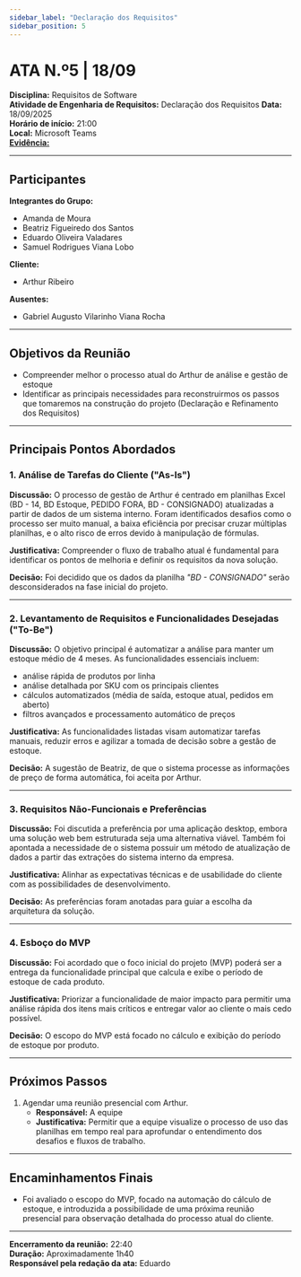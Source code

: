 ```yaml
---
sidebar_label: "Declaração dos Requisitos"
sidebar_position: 5
---
```

# ATA N.º5 | 18/09  

**Disciplina:** Requisitos de Software  
**Atividade de Engenharia de Requisitos:** Declaração dos Requisitos
**Data:** 18/09/2025  
**Horário de início:** 21:00  
**Local:** Microsoft Teams  
[**Evidência:**](https://unbbr.sharepoint.com/:v:/s/BASED/EcecFTlLaX5Hq4UOwGJp0VQBuc4ZfW79XYq5GVsVkmftGA?e=ich7zC&nav=eyJyZWZlcnJhbEluZm8iOnsicmVmZXJyYWxBcHAiOiJTdHJlYW1XZWJBcHAiLCJyZWZlcnJhbFZpZXciOiJTaGFyZURpYWxvZy1MaW5rIiwicmVmZXJyYWxBcHBQbGF0Zm9ybSI6IldlYiIsInJlZmVycmFsTW9kZSI6InZpZXcifX0%3D) 

---

## Participantes  

**Integrantes do Grupo:**  
- Amanda de Moura  
- Beatriz Figueiredo dos Santos  
- Eduardo Oliveira Valadares  
- Samuel Rodrigues Viana Lobo  

**Cliente:**  
- Arthur Ribeiro  

**Ausentes:**  
- Gabriel Augusto Vilarinho Viana Rocha  

---

## Objetivos da Reunião  
- Compreender melhor o processo atual do Arthur de análise e gestão de estoque  
- Identificar as principais necessidades para reconstruirmos os passos que tomaremos na construção do projeto (Declaração e Refinamento dos Requisitos)

---

## Principais Pontos Abordados  

### 1. Análise de Tarefas do Cliente ("As-Is")  
**Discussão:** O processo de gestão de Arthur é centrado em planilhas Excel (BD - 14, BD Estoque, PEDIDO FORA, BD - CONSIGNADO) atualizadas a partir de dados de um sistema interno. Foram identificados desafios como o processo ser muito manual, a baixa eficiência por precisar cruzar múltiplas planilhas, e o alto risco de erros devido à manipulação de fórmulas.  

**Justificativa:** Compreender o fluxo de trabalho atual é fundamental para identificar os pontos de melhoria e definir os requisitos da nova solução.  

**Decisão:** Foi decidido que os dados da planilha *"BD - CONSIGNADO"* serão desconsiderados na fase inicial do projeto.  

---

### 2. Levantamento de Requisitos e Funcionalidades Desejadas ("To-Be")  
**Discussão:** O objetivo principal é automatizar a análise para manter um estoque médio de 4 meses. As funcionalidades essenciais incluem:  
- análise rápida de produtos por linha  
- análise detalhada por SKU com os principais clientes  
- cálculos automatizados (média de saída, estoque atual, pedidos em aberto)  
- filtros avançados e processamento automático de preços  

**Justificativa:** As funcionalidades listadas visam automatizar tarefas manuais, reduzir erros e agilizar a tomada de decisão sobre a gestão de estoque.  

**Decisão:** A sugestão de Beatriz, de que o sistema processe as informações de preço de forma automática, foi aceita por Arthur.  

---

### 3. Requisitos Não-Funcionais e Preferências  
**Discussão:** Foi discutida a preferência por uma aplicação desktop, embora uma solução web bem estruturada seja uma alternativa viável. Também foi apontada a necessidade de o sistema possuir um método de atualização de dados a partir das extrações do sistema interno da empresa.  

**Justificativa:** Alinhar as expectativas técnicas e de usabilidade do cliente com as possibilidades de desenvolvimento.  

**Decisão:** As preferências foram anotadas para guiar a escolha da arquitetura da solução.  

---

### 4. Esboço do MVP  
**Discussão:** Foi acordado que o foco inicial do projeto (MVP) poderá ser a entrega da funcionalidade principal que calcula e exibe o período de estoque de cada produto.  

**Justificativa:** Priorizar a funcionalidade de maior impacto para permitir uma análise rápida dos itens mais críticos e entregar valor ao cliente o mais cedo possível.  

**Decisão:** O escopo do MVP está focado no cálculo e exibição do período de estoque por produto.  

---

## Próximos Passos  
1. Agendar uma reunião presencial com Arthur.  
   - **Responsável:** A equipe  
   - **Justificativa:** Permitir que a equipe visualize o processo de uso das planilhas em tempo real para aprofundar o entendimento dos desafios e fluxos de trabalho.  

---

## Encaminhamentos Finais  
- Foi avaliado o escopo do MVP, focado na automação do cálculo de estoque, e introduzida a possibilidade de uma próxima reunião presencial para observação detalhada do processo atual do cliente.  

---

**Encerramento da reunião:** 22:40  
**Duração:** Aproximadamente 1h40  
**Responsável pela redação da ata:** Eduardo  
